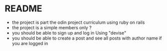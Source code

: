 # README

* the project is part the odin project curriculum using ruby on rails
* the project is a simple members only ?
* you should be able to sign up and log in  Using "devise"
* you should be able to create a post and see all posts with author name if you are logged in


